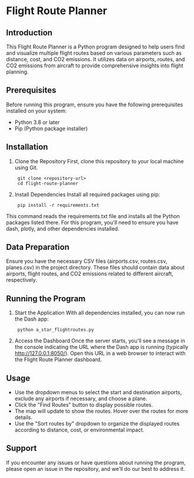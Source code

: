 # Flight Route Planner

## Introduction

This Flight Route Planner is a Python program designed to help users find and visualize multiple flight routes based on various parameters such as distance, cost, and CO2 emissions. It utilizes data on airports, routes, and CO2 emissions from aircraft to provide comprehensive insights into flight planning.

## Prerequisites

Before running this program, ensure you have the following prerequisites installed on your system:

* Python 3.8 or later
* Pip (Python package installer)

## Installation
1. Clone the Repository
First, clone this repository to your local machine using Git.

        git clone <repository-url>
        cd flight-route-planner

2. Install Dependencies
Install all required packages using pip:

        pip install -r requirements.txt

This command reads the requirements.txt file and installs all the Python packages listed there. For this program, you'll need to ensure you have dash, plotly, and other dependencies installed.

## Data Preparation
Ensure you have the necessary CSV files (airports.csv, routes.csv, planes.csv) in the project directory. These files should contain data about airports, flight routes, and CO2 emissions related to different aircraft, respectively.

## Running the Program
1. Start the Application
With all dependencies installed, you can now run the Dash app:

        python a_star_flightroutes.py

2. Access the Dashboard
Once the server starts, you'll see a message in the console indicating the URL where the Dash app is running (typically http://127.0.0.1:8050/). Open this URL in a web browser to interact with the Flight Route Planner dashboard.

## Usage
* Use the dropdown menus to select the start and destination airports, exclude any airports if necessary, and choose a plane.
* Click the "Find Routes" button to display possible routes.
* The map will update to show the routes. Hover over the routes for more details.
* Use the "Sort routes by" dropdown to organize the displayed routes according to distance, cost, or environmental impact.

## Support
If you encounter any issues or have questions about running the program, please open an issue in the repository, and we'll do our best to address it.
